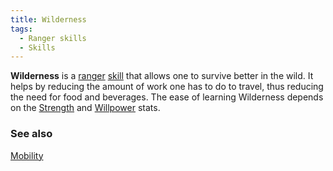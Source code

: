 ```yaml
---
title: Wilderness
tags:
  - Ranger skills
  - Skills
---
```

**Wilderness** is a [ranger](general "wikilink")
[skill](skill "wikilink") that allows one to survive better in the wild.
It helps by reducing the amount of work one has to do to travel, thus
reducing the need for food and beverages. The ease of learning
Wilderness depends on the [Strength](Strength "wikilink") and
[Willpower](Willpower "wikilink") stats.

### See also

[Mobility](Mobility "wikilink")
 